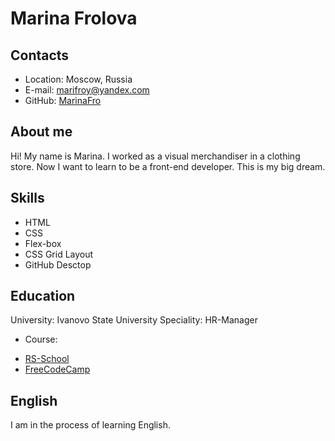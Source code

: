 # Marina Frolova

## Contacts

- Location: Moscow, Russia
- E-mail: marifroy@yandex.com
- GitHub: [MarinaFro](https://github.com/MarinaFro)

## About me

Hi! My name is Marina. I worked as a visual merchandiser in a clothing store. Now I want to learn to be a front-end developer. This is my big dream.

## Skills

- HTML
- CSS
- Flex-box
- CSS Grid Layout
- GitHub Desctop

## Education

University: Ivanovo State University
Speciality: HR-Manager

- Course:

* [RS-School](https://app.rs.school/)
* [FreeCodeCamp](https://www.freecodecamp.org/learn)

## English

I am in the process of learning English.
